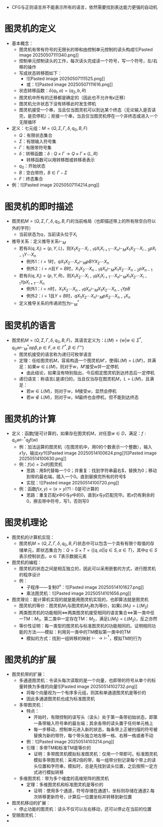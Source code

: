 - CFG与正则语言并不能表示所有的语言，依然需要找到表达能力更强的自动机
# 图灵机的定义
- 基本概念：
	- 图灵机有带有符号的无限长的带和由控制单元控制的读头构成![[Pasted image 20250507111340.png]]
	- 控制单元控制读头的工作，每次读头完成读一个符号，写一个符号，左/右移的操作
	- 写成状态转移图如下：
		- ![[Pasted image 20250507111525.png]]
		- 或：![[Pasted image 20250507111616.png]]
	- 状态转移函数：$\delta(q_1,a)=(q_2,b,R)$
	- 图灵机中所有的迁移都是确定的（因此也不允许有$\epsilon$迁移）
	- 图灵机允许状态下没有转移此时发生停机
	- 图灵机接受一个串，当且仅当图灵机可以到达某个终态（无论输入是否读完，是否停机）；拒接一个串，当且仅当图灵机停在一个非终态或进入一个无限循环
- 定义：七元组：$M=(Q,\Sigma,\Gamma,\delta,q_0,B,F)$
	- $Q$：有限状态集合
	- $\Sigma$：有限输入符号集
	- $\Gamma$：有限带符号集
	- $\delta$：转移函数：$\delta:Q\times\Gamma\rightarrow Q\times\Gamma\times\{L,R\}$
		- 转移函数可以用转移图或转移表表示
	- $q_0$：开始状态
	- $B$：空白带符，$B\in \Gamma-\Sigma$
	- $F$：终态集合
- 例：![[Pasted image 20250507114214.png]]
# 图灵机的即时描述
- 图灵机$M=(Q,\Sigma,\Gamma,\delta,q_0,B,F)$的当前格局（也即描述带上的所有除空白符以外的字符）
	- 当前状态为$q$，当前读头位于$X_i$
- 推导关系：定义推导关系$\vdash_M$	
	- 若有$\delta(q,X_i)=(p,Y,L)$，则$X_1X_2\cdots X_{i-1}qX_iX_{i+1}\cdots X_n \vdash_M X_1X_2\cdots X_{i-2}pX_{i-1}Y\cdots X_n$
		- 例外1：$i=1$时，$qX_1X_2\cdots X_n\vdash_M pBYX_2\cdots X_n$
		- 例外2：$i=n$且$Y=B$时，$X_1X_2\cdots X_{n-1}qX_n\vdash_M X_1X_2\cdots X_{n-2}pX_{n-1}$
	- 若有$\delta(q,X_i)=(p,Y,R)$，则$X_1X_2\cdots X_{i-1}qX_iX_{i+1}\cdots X_n \vdash_M X_1X_2\cdots X_{i-1}YpX_{i+1}\cdots X_n$
		- 例外1：$i=n$时，$X_1X_2\cdots X_{n-1}qX_n\vdash_M X_1X_2\cdots X_{n-1}YpB$
		- 例外2：$i=1$且$Y=B$时，$qX_1X_2\cdots X_n\vdash_M pX_2\cdots X_{n-1}X_{n}$
	- 定义推导关系的传递闭包为$\vdash_M^*$
# 图灵机的语言
- 图灵机$M=(Q,\Sigma,\Gamma,\delta,q_0,B,F)$，其语言定义为：$L(M)=\{w|w\in \Sigma^*,q_0w\vdash^*_M \alpha p\beta,p\in F,\alpha\in\Gamma^*,\beta\in\Gamma^+\}$
	- 图灵机接受的语言称为递归可枚举语言
	- 定理：任给图灵机$M$，容易构造一个图灵机$M’$，使得$L(M)=L(M')$，并满足：如果$w∈L(M)$，则对于$w$，$M'$接受$w$并一定停机
		- 由此结论，如果没有特别指出，今后假定图灵机到达终态后一定停机
	- 递归语言：称语言$L$是递归的，当且仅当存在图灵机$M$，$L=L(M)$，且满足：
		- 若$w\in L(M)$，则对于$w$，$M$接受$w$，显然会停机
		- 若$w\notin L(M)$，则对于$w$，$M$最终也会停机，但不能到达终态
# 图灵机的计算
- 定义：函数$f$是可计算的，如果存在图灵机M，对任意$w\in D$，满足：$f:q_ow\vdash^* q_ff(w)$
	- 例：加法运算的图灵机（在图灵机中，用0的个数表示一个整数），输入$x1y$，输出$xy1$![[Pasted image 20250514100624.png]]![[Pasted image 20250514100630.png]]
	- 例：$f(x)=2x$的图灵机
		- 思路：用\$代替每一个0；并重复：找到字符串最右\$，替换为0；移动到带的最右端，插入一个0。直到替换完所有的符号\$
		- 实现：![[Pasted image 20250514100720.png]]
	- 例：函数$f(x,y)=(x>y)?1:0$是可计算的
		- 思路：重复匹配$x$中0与$y$中的0，直到$x$与$y$匹配完毕。若$x$仍有剩余的0，擦去带中符号，写1，否则写0
# 图灵机理论
- 图灵机的计算机实现：
	- 图灵机$M= (Q,Z,\Gamma,\delta, q_0, B, F)$状态中可以包含一个具有有限个取值的存储单元，即状态集合为：$Q=S\times T =\{[q,a]|q∈S, a∈T\}$，其中$q∈S$表示控制状态，$a∈T$表示数据元素
- 图灵机的编程：
	- 图灵机的状态之间是相互独立的，因此可以采用嵌套的方式，进行图灵机的程序设计
	- 例：
		- 子程序——复制$0^n$：![[Pasted image 20250514101627.png]]
		- 乘法图灵机：![[Pasted image 20250514101656.png]]
- 图灵理论：能计算机实现的就是能用图灵机实现的，也即算法就是图灵机
	- 图灵机的等价：图灵机$M_1$与图灵机$M_2$称为等价，如果$L(M_1)=L(M_2)$
	- 两类图灵机的功能相同$\Leftrightarrow$两类图灵机接受相同的语言集合$\Leftrightarrow$第一类中任一TM：$M_1$，第二类中一定存在TM：$M_2$，满足$L(M_1)=L(M_2)$，反之亦然
	- 等价性证明：每一类型的图灵机与标准图灵机的功能相同的。证明相同功能的方法——模拟：利用另一类中的TM模拟第一类中的TM
		- 模拟的方式：找到一组转移的映射$\vdash\rightarrow \vdash^*$，模拟TM的行为
# 图灵机的扩展
- 图灵机带的扩展：
	- 多通道图灵机：令读头每次读取的是一个向量，也即带的符号从单个的标量转换为多维的向量![[Pasted image 20250514102732.png]]
		- 将每个向量视为一个有序多元组，则其和单通道图灵机是等价的
		- 因此多通道图灵机也成为标准图灵机
	- 多带图灵机：
		- 特点：
			- 开始时，有限控制的读写头（读头）处于第一条带初始状态，即第一条带输入符号串的最左端；其余各带的读头置于任何单元格上
			- 每一步移动，控制单元进入新的状态，每条带上正被扫描的符号被替换为新的带符，每个带头独立地左移一格、右移一格或者不动
		- 例：![[Pasted image 20250514103214.png]]
		- 引理：多带TM和标准TM是等价的
			- 证明：多带图灵机模拟标准图灵机：仅用一个带即可。标准图灵机模拟多带图灵机：采用2倍的带，每一组带分别记录每个带上的读头位置和字符串，模拟时，总是先找到读头位置，之后按照一定方式进行模拟转移
	- 多维图灵机：带为多个维度的高维矩阵的图灵机
		- 定理：多维图灵机和标准图灵机是等价的
			- 证明：使用多个通道，符号存储在通道1，坐标则存储在通道2.每次转移更新符号，计算后一位置坐标并转移到新位置
- 图灵机移动的扩展：
	- 停止功能的图灵机：读头不仅可以左右移动，还可以停止在当前的位置
- 受限图灵机：
- 